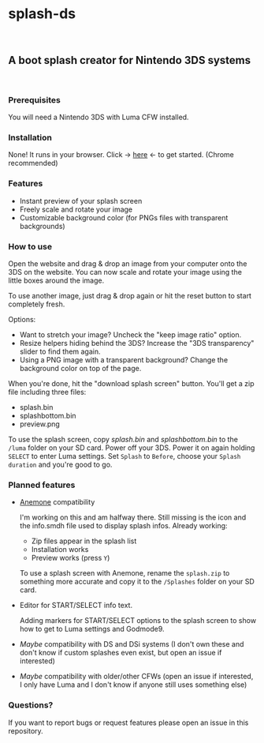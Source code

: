 # splash-ds

<br/>

## A boot splash creator for Nintendo 3DS systems

<br/>

### Prerequisites

You will need a Nintendo 3DS with Luma CFW installed.

### Installation

None! It runs in your browser. Click -> [here](http://jigglycrumb.github.io/splash-ds/) <- to get started. (Chrome recommended)

### Features

- Instant preview of your splash screen
- Freely scale and rotate your image
- Customizable background color (for PNGs files with transparent backgrounds)

### How to use

Open the website and drag & drop an image from your computer onto the 3DS on the website. You can now scale and rotate your image using the little boxes around the image.

To use another image, just drag & drop again or hit the reset button to start completely fresh.

Options:

- Want to stretch your image? Uncheck the "keep image ratio" option.
- Resize helpers hiding behind the 3DS? Increase the "3DS transparency" slider to find them again.
- Using a PNG image with a transparent background? Change the background color on top of the page.

When you're done, hit the "download splash screen" button. You'll get a zip file including three files:

- splash.bin
- splashbottom.bin
- preview.png

To use the splash screen, copy _splash.bin_ and _splashbottom.bin_ to the `/luma` folder on your SD card. Power off your 3DS. Power it on again holding `SELECT` to enter Luma settings. Set `Splash` to `Before`, choose your `Splash duration` and you're good to go.

### Planned features

- [Anemone](https://github.com/astronautlevel2/Anemone3DS/) compatibility

  I'm working on this and am halfway there. Still missing is the icon and the info.smdh file used to display splash infos.
  Already working:

  - Zip files appear in the splash list
  - Installation works
  - Preview works (press `Y`)

  To use a splash screen with Anemone, rename the `splash.zip` to something more accurate and copy it to the `/Splashes` folder on your SD card.

- Editor for START/SELECT info text.

  Adding markers for START/SELECT options to the splash screen to show how to get to Luma settings and Godmode9.

- _Maybe_ compatibility with DS and DSi systems (I don't own these and don't know if custom splashes even exist, but open an issue if interested)
- _Maybe_ compatibility with older/other CFWs (open an issue if interested, I only have Luma and I don't know if anyone still uses something else)

### Questions?

If you want to report bugs or request features please open an issue in this repository.

